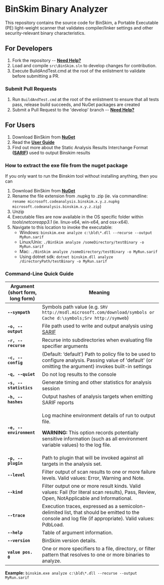 ﻿# BinSkim Binary Analyzer

This repository contains the source code for BinSkim, a Portable Executable (PE) light-weight scanner that validates compiler/linker settings and other security-relevant binary characteristics.

## For Developers

1. Fork the repository -- **[Need Help?](https://help.github.com/articles/fork-a-repo/)**
2. Load and compile `src\BinSkim.sln` to develop changes for contribution.
3. Execute BuildAndTest.cmd at the root of the enlistment to validate before submitting a PR.

### Submit Pull Requests

1. Run `BuildAndTest.cmd` at the root of the enlistment to ensure that all tests pass, release build succeeds, and NuGet packages are created
2. Submit a Pull Request to the 'develop' branch -- **[Need Help?](https://help.github.com/articles/about-pull-requests/)**

## For Users

1. Download BinSkim from **[NuGet](https://www.nuget.org/packages/Microsoft.CodeAnalysis.BinSkim/)**
2. Read the **[User Guide](./docs/UserGuide.md)**
3. Find out more about the Static Analysis Results Interchange Format **([SARIF](https://github.com/sarif-standard/sarif-spec/))** used to output Binskim results

### How to extract the exe file from the nuget package
If you only want to run the Binskim tool without installing anything, then you can 
1. Download BinSkim from **[NuGet](https://www.nuget.org/packages/Microsoft.CodeAnalysis.BinSkim/)**
2. Rename the file extension from .nupkg to .zip (ie. via commandline: `rename microsoft.codeanalysis.binskim.x.y.z.nupkg microsoft.codeanalysis.binskim.x.y.z.zip`)
3. Unzip
4. Executable files are now available in the OS specific folder within _tools\netcoreapp3.1_ (ie. linux-x64, win-x64, and osx-x64).
5. Navigate to this location to invoke the executable:
    - Windows: `binskim.exe analyze c:\bld\*.dll --recurse --output MyRun.sarif`
    - Linux/Unix: `./BinSkim analyze /someDirectory/testBinary -o MyRun.sarif`
    - Mac: `./BinSkim analyze /someDirectory/testBinary -o MyRun.sarif`
    - Using dotnet sdk: `dotnet binskim.dll analyze /directoryPath/testBinary -o MyRun.sarif`

### Command-Line Quick Guide

| Argument (short form, long form) | Meaning |
| -------------------------------- | ------- |
| **`--sympath`** | Symbols path value (e.g. `SRV http://msdl.microsoft.com/download/symbols or Cache d:\symbols;Srv http://symweb`) |
| **`-o, --output`** | File path used to write and output analysis using [SARIF](https://github.com/Microsoft/sarif-sdk) |
| **`-r, --recurse`** | Recurse into subdirectories when evaluating file specifier arguments |
| **`-c, --config`** | (Default: ‘default’) Path to policy file to be used to configure analysis. Passing value of 'default' (or omitting the argument) invokes built-in settings |
| **`-q, --quiet`** | Do not log results to the console |
| **`-s, --statistics`** | Generate timing and other statistics for analysis session |
| **`-h, --hashes`** | Output hashes of analysis targets when emitting SARIF reports |
| **`-e, --environment`** | <p>Log machine environment details of run to output file.</p><p>**WARNING:** This option records potentially sensitive information (such as all environment variable values) to the log file.</p> |
| **`-p, --plugin`** | Path to plugin that will be invoked against all targets in the analysis set. |
| **`--level`** | Filter output of scan results to one or more failure levels. Valid values: Error, Warning and Note. |
| **`--kind`** | Filter output one or more result kinds. Valid values: Fail (for literal scan results), Pass, Review, Open, NotApplicable and Informational. |
| **`--trace`** | Execution traces, expressed as a semicolon-delimited list, that should be emitted to the console and log file (if appropriate). Valid values: PdbLoad. |
| **`--help`** | Table of argument information. |
| **`--version`** | BinSkim version details. |
| **`value pos. 0`** | One or more specifiers to a file, directory, or filter pattern that resolves to one or more binaries to analyze. |

**Example:** `binskim.exe analyze c:\bld\*.dll --recurse --output MyRun.sarif`
